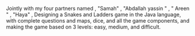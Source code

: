 Jointly with my four partners named , "Samah" , "Abdallah yassin " , " Areen " , "Haya" , Designing a Snakes and Ladders game in the Java language, with complete questions and maps, dice, and all the game components, and making the game based on 3 levels: easy, medium, and difficult.
